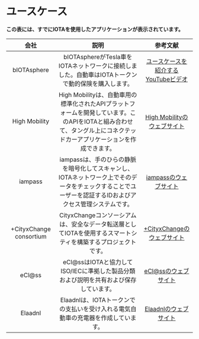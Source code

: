 # ユースケース
<!-- # Use cases -->

**この表には、すでにIOTAを使用したアプリケーションが表示されています。**
<!-- **This table displays some applications that are already using IOTA.** -->

| **会社**  | **説明** |  **参考文献** |
| :-------:| :-------:| :---------: |
|bIOTAsphere|bIOTAsphereがTesla車をIOTAネットワークに接続しました。自動車はIOTAトークンで動的保険を購入します。|[ユースケースを紹介するYouTubeビデオ](https://www.youtube.com/watch?v=2zvrA5KqeYw)|
|High Mobility| High Mobilityは、自動車用の標準化されたAPIプラットフォームを開発しています。このAPIをIOTAと組み合わせて、タングル上にコネクテッドカーアプリケーションを作成できます。|[High Mobilityのウェブサイト](https://high-mobility.com/get-started)|
|iampass|iampassは、手のひらの静脈を暗号化してスキャンし、IOTAネットワーク上でそのデータをチェックすることでユーザーを認証するIDおよびアクセス管理システムです。| [iampassのウェブサイト](https://iampass.io/)|
|+CityxChange consortium |CityxChangeコンソーシアムは、安全なデータ転送層としてIOTAを使用するスマートシティを構築するプロジェクトです。|[+CityxChangeのウェブサイト](http://cityxchange.eu/)|
|eCl@ss|eCl@ssはIOTAと協力してISO/IECに準拠した製品分類および説明を共有および保存しています。|[eCl@ssのウェブサイト](https://www.eclass.eu/en/association/cooperation.html)|
|Elaadnl|Elaadnlは、IOTAトークンでの支払いを受け入れる電気自動車の充電器を作成しています。|[Elaadnlのウェブサイト](https://www.elaad.nl/news/worlds-first-iota-charging-station-released/)
